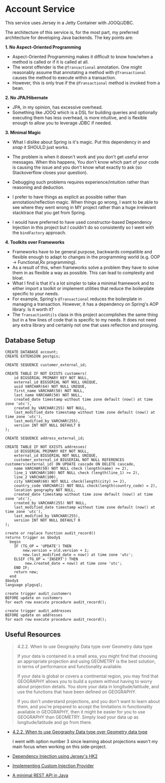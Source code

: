 # Account Service

This service uses Jersey in a Jetty Container with JOOQ/JDBC.

The architecture of this service is, for the most part, my preferred architecture for developing Java backends. 
The key points are:

**1. No Aspect-Oriented Programming**

- Aspect-Oriented Programming makes it difficult to know how/when a method is called or if it is called at all.
- The worst offender is the  `@Transactional` annotation. One might reasonably assume that annotating a method with `@Transactional` causes the method to execute within a transaction.
- However, this is only true if the `@Transactional` method is invoked from a bean. 

**2. No JPA/Hibernate**
- JPA, in my opinion, has excessive overhead.
- Something like JOOQ which is a DSL for building queries and optionally executing them has less overhead, is more intuitive, and is flexible enough to allow you to leverage JDBC if needed.

**3. Minimal Magic**
- What I dislike about Spring is it's magic. Put this dependency in and *snap* it SHOULD just works.
- The problem is when it doesn't work and you don't get useful error messages. When this happens, You don't know which part of your code is causing the issue and you don't know what exactly to ask (so Stackoverflow closes your question).
- Debugging such problems requires experience/intuition rather than reasoning and deduction.
- I prefer to have things as explicit as possible rather than annotation/reflection magic. When things go wrong, I want to be able to see where they went wrong in MY project rather than a huge irrelevant stacktrace that you get from Spring.

- I would have preferred to have used constructor-based Dependency Injection in this project but I couldn't do so consistently so I went with the `bindFactory` approach.

**4. Toolkits over Frameworks**
- Frameworks have to be general purpose, backwards compatible and flexible enough to adapt to changes in the programming world (e.g. OOP -> Functional,Rx programming).
- As a result of this, when frameworks solve a problem they have to solve them in as flexible a way as possible. This can lead to complexity and bloat.
- What I find is that it's a lot simpler to take a minimal framework and to either import a toolkit or implement utilities that reduce the boilerplate specific to your needs.
- For example, Spring's `@Transactional` reduces the boilerplate in managing a transaction. However, it has a dependency on Spring's AOP library. Is it worth it?
- The `TransactionUtils` class in this project accomplishes the same thing but in a few lines of code that is specific to my needs. It does not need any extra library and certainly not one that uses reflection and proxying.

## Database Setup
```postgresql
CREATE DATABASE account;
CREATE EXTENSION postgis;

CREATE SEQUENCE customer_external_id;

CREATE TABLE IF NOT EXISTS customers(
	id BIGSERIAL PRIMARY KEY NOT NULL,
	external_id BIGSERIAL NOT NULL UNIQUE,
	uuid VARCHAR(64) NOT NULL UNIQUE,
	first_name VARCHAR(50) NOT NULL,
	last_name VARCHAR(50) NOT NULL,
	created_date timestamp without time zone default (now() at time zone 'utc'),
	created_by VARCHAR(255) NOT NULL,
	last_modified_date timestamp without time zone default (now() at time zone 'utc'),
	last_modified_by VARCHAR(255),
	version INT NOT NULL DEFAULT 0
);

CREATE SEQUENCE address_external_id;

CREATE TABLE IF NOT EXISTS addresses(
	id BIGSERIAL PRIMARY KEY NOT NULL,
	external_id BIGSERIAL NOT NULL UNIQUE,
	customer_external_id BIGSERIAL NOT NULL REFERENCES customers(external_id) ON UPDATE cascade ON DELETE cascade,
	name VARCHAR(50) NOT NULL check (length(name) >= 2),
	line_1 VARCHAR(100) NOT NULL check (length(line_1) >= 2),
	line_2 VARCHAR(100),
	city VARCHAR(60) NOT NULL check(length(city) >= 2),
	country_code VARCHAR(2) NOT NULL check(length(country_code) = 2),
	location geography NOT NULL,
	created_date timestamp without time zone default (now() at time zone 'utc'),
	created_by VARCHAR(255) NOT NULL,
	last_modified_date timestamp without time zone default (now() at time zone 'utc'),
	last_modified_by VARCHAR(255),
	version INT NOT NULL DEFAULT 0
);

create or replace function audit_record()
returns trigger as $body$
  begin
    IF (TG_OP = 'UPDATE') THEN
        new.version = old.version + 1;
        new.last_modified_date = now() at time zone 'utc';
    ELSIF (TG_OP = 'INSERT') THEN
         new.created_date = now() at time zone 'utc';
    END IF;
    return new;
  end
$body$
language plpgsql;

create trigger audit_customers 
BEFORE update on customers
for each row execute procedure audit_record();

create trigger audit_addresses 
BEFORE update on addresses
for each row execute procedure audit_record();
```

## Useful Resources

> 4.2.2. When to use Geography Data type over Geometry data type
> 
> If your data is contained in a small area, you might find that choosing an appropriate projection and using GEOMETRY is the best solution, in terms of performance and functionality available.
>
> If your data is global or covers a continental region, you may find that GEOGRAPHY allows you to build a system without having to worry about projection details. You store your data in longitude/latitude, and use the functions that have been defined on GEOGRAPHY. 
>
> If you don't understand projections, and you don't want to learn about them, and you're prepared to accept the limitations in functionality available in GEOGRAPHY, then it might be easier for you to use GEOGRAPHY than GEOMETRY. Simply load your data up as longitude/latitude and go from there.
>
- [4.2.2. When to use Geography Data type over Geometry data type](https://postgis.net/docs/manual-2.1/using_postgis_dbmanagement.html#PostGIS_GeographyVSGeometry)

  I went with option number 3 since learning about projections wasn't my main focus when working on this side-project.

- [Dependency Injection using Jersey's HK2](https://riptutorial.com/jersey/example/23632/basic-dependency-injection-using-jersey-s-hk2)
- [Implementing Custom Injection Provider](https://eclipse-ee4j.github.io/jersey.github.io/documentation/latest/ioc.html#d0e17204)
- [A minimal REST API in Java](https://notes.eatonphil.com/a-minimal-rest-api-in-java.html)